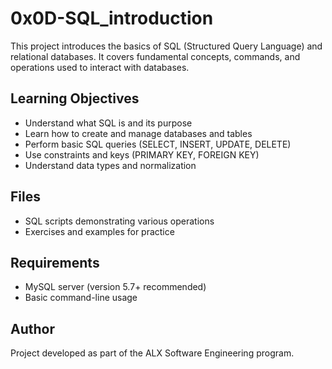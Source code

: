 # 0x0D-SQL_introduction

This project introduces the basics of SQL (Structured Query Language) and relational databases. It covers fundamental concepts, commands, and operations used to interact with databases.

## Learning Objectives

- Understand what SQL is and its purpose
- Learn how to create and manage databases and tables
- Perform basic SQL queries (SELECT, INSERT, UPDATE, DELETE)
- Use constraints and keys (PRIMARY KEY, FOREIGN KEY)
- Understand data types and normalization

## Files

- SQL scripts demonstrating various operations
- Exercises and examples for practice

## Requirements

- MySQL server (version 5.7+ recommended)
- Basic command-line usage

## Author

Project developed as part of the ALX Software Engineering program.
